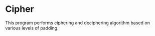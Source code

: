 # Cipher

This program performs ciphering and deciphering algorithm based on various
levels of padding.
